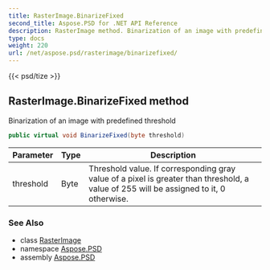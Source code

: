 ```yaml
---
title: RasterImage.BinarizeFixed
second_title: Aspose.PSD for .NET API Reference
description: RasterImage method. Binarization of an image with predefined threshold
type: docs
weight: 220
url: /net/aspose.psd/rasterimage/binarizefixed/
---
```

{{< psd/tize >}}
## RasterImage.BinarizeFixed method

Binarization of an image with predefined threshold

```csharp
public virtual void BinarizeFixed(byte threshold)
```

| Parameter | Type | Description |
| --- | --- | --- |
| threshold | Byte | Threshold value. If corresponding gray value of a pixel is greater than threshold, a value of 255 will be assigned to it, 0 otherwise. |

### See Also

* class [RasterImage](../)
* namespace [Aspose.PSD](../../rasterimage/)
* assembly [Aspose.PSD](../../../)


